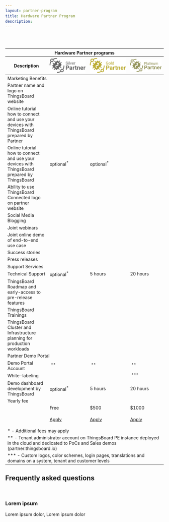 ```yaml
---
layout: partner-program
title: Hardware Partner Program
description:
---
```



<br/>
<br/>
<div id="partner-program-pricing">
    <table>
        <thead>
        <tr>
            <th class="left-right-shadow program-type-header" colspan="4"><div class="program-type-header">Hardware Partner programs</div></th>
        </tr>
        <tr>
            <th class="left-shadow program-type-header"><div class="program-type-header">Description</div></th>
            <th class="program-type-header"><div class="program-type-header"><img src="/images/partners/silver-partner.svg"/></div></th>
            <th class="program-type-header"><div class="program-type-header"><img src="/images/partners/gold-partner.svg"/></div></th>
            <th class="right-shadow program-type-header"><div class="program-type-header"><img src="/images/partners/platinum-partner.svg"/></div></th>
        </tr>
        </thead>
        <tbody>
        <tr>
            <td class="program-section" colspan="4"><i class="fa fa-shopping-bag" aria-hidden="true"></i>Marketing Benefits</td>
        </tr>
        <tr>
            <td>Partner name and logo on ThingsBoard website</td>
            <td class="checked"></td>
            <td class="checked"></td>
            <td class="checked"></td>
        </tr>
        <tr>
            <td>Online tutorial how to connect and use 
                your devices with ThingsBoard prepared by Partner</td>
            <td class="checked"></td>
            <td class="checked"></td>
            <td class="checked"></td>
        </tr>
        <tr>
            <td>Online tutorial how to connect and use 
                your devices with ThingsBoard prepared by ThingsBoard</td>
            <td>optional<sup>*</sup></td>
            <td>optional<sup>*</sup></td>
            <td class="checked"></td>
        </tr>
        <tr>
            <td>Ability to use ThingsBoard Connected logo
                on partner website</td>
            <td class="checked"></td>
            <td class="checked"></td>
            <td class="checked"></td>
        </tr>        
        <tr>
            <td>Social Media Blogging</td>
            <td class="unchecked"></td>
            <td class="checked"></td>
            <td class="checked"></td>
        </tr>   
        <tr>
            <td>Joint webinars</td>
            <td class="unchecked"></td>
            <td class="checked"></td>
            <td class="checked"></td>
        </tr>   
        <tr>
            <td>Joint online demo of end-to-end use case</td>
            <td class="unchecked"></td>
            <td class="checked"></td>
            <td class="checked"></td>
        </tr>   
        <tr>
            <td>Success stories</td>
            <td class="unchecked"></td>
            <td class="checked"></td>
            <td class="checked"></td>
        </tr>   
        <tr>
            <td>Press releases</td>
            <td class="unchecked"></td>
            <td class="checked"></td>
            <td class="checked"></td>
        </tr>   
        <tr>
            <td class="program-section" colspan="4"><i class="fa fa-life-ring" aria-hidden="true"></i>Support Services</td>
        </tr>
        <tr>
            <td>Technical Support</td>
            <td>optional<sup>*</sup></td>
            <td>5 hours</td>
            <td>20 hours</td>
        </tr>   
        <tr>
            <td>ThingsBoard Roadmap and 
                early-access to pre-release features</td>
            <td class="unchecked"></td>
            <td class="checked"></td>
            <td class="checked"></td>
        </tr>   
        <tr>
            <td>ThingsBoard Trainings</td>
            <td class="unchecked"></td>
            <td class="checked"></td>
            <td class="checked"></td>
        </tr>   
        <tr>
            <td>ThingsBoard Cluster and Infrastructure 
                planning for production workloads</td>
            <td class="unchecked"></td>
            <td class="checked"></td>
            <td class="checked"></td>
        </tr>   
        <tr>
            <td class="program-section" colspan="4"><i class="fa fa-desktop" aria-hidden="true"></i>Partner Demo Portal</td>
        </tr>        
        <tr>
            <td>Demo Portal Account</td>
            <td class="checked">&nbsp;<sup>**</sup></td>
            <td class="checked">&nbsp;<sup>**</sup></td>
            <td class="checked">&nbsp;<sup>**</sup></td>
        </tr>
        <tr>
            <td>White-labeling</td>
            <td class="unchecked"></td>
            <td class="unchecked"></td>
            <td class="checked">&nbsp;<sup>***</sup></td>
        </tr>
        <tr>
            <td>Demo dashboard development by ThingsBoard</td>
            <td>optional<sup>*</sup></td>
            <td>5 hours</td>
            <td>20 hours</td>
        </tr>
        <tr>
            <td class="program-section" colspan="4"><i class="fa fa-dollar" aria-hidden="true"></i>Yearly fee</td>
        </tr>        
        <tr>
            <td></td>
            <td>Free</td>
            <td>$500</td>
            <td>$1000</td>
        </tr>
        <tr>
            <td></td>
            <td>
                <div class="apply-cell">
                    <p><a href="/partners/hardware/apply/?program=silver" class="button">Apply</a></p>
                </div>    
            </td>
            <td>
                <div class="apply-cell">
                    <p><a href="/partners/hardware/apply/?program=gold" class="button">Apply</a></p>
                </div>    
            </td>
            <td>
                <div class="apply-cell">
                    <p><a href="/partners/hardware/apply/?program=platinum" class="button">Apply</a></p>
                </div>    
            </td>
        </tr>
        <tr>
            <td class="note" colspan="4">* - Additional fees may apply</td>
        </tr>        
        <tr>
            <td class="note" colspan="4">** - Tenant administrator account on ThingsBoard PE instance deployed in the cloud and dedicated to PoCs and Sales demos (partner.thingsboard.io)</td>
        </tr>
        <tr>
            <td class="note" colspan="4">*** - Custom logos, color schemes, login pages, translations and domains on a system, tenant and customer levels</td>
        </tr>        
        </tbody>
    </table>
    <div class="bottom-background"></div>
</div>

## Frequently asked questions

<br/>

<div class="pi-accordion">
    <h3 id="lorem-ipsum">Lorem ipsum</h3>
    <div class="item" data-tag="h4" data-item-id="lorem-ipsum-dolor" data-title="Lorem ipsum dolor">
        <div class="container">
            <p>
                Lorem ipsum dolor, Lorem ipsum dolor
            </p>
        </div>
    </div>
</div>



